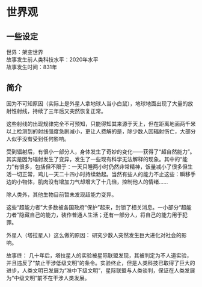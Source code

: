 # 世界观

## 一些设定
世界：架空世界  
故事发生前人类科技水平：2020年水平  
故事发生时间：831年  

## 简介
因为不可知原因（实际上是外星人拿地球人当小白鼠），地球地面出现了大量的放射性射线，持续了三年后又突然恢复正常。

这些射线的出现规律完全不可预知，只能得知其来源于天上，但在距离地面两千米以上检测到的射线强度急剧减小，更让人费解的是，除少数人因辐射伤亡，大部分人似乎没有受到任何影响。

受到辐射后，有很小一部分人，身体发生了奇妙的变化——获得了“超自然能力”。其实是因为辐射发生了变异，发生了一些现有科学无法解释的现象。其中的“能力”有很多，包括但不限于：一天只睡两小时仍然非常精神，饭量减小了很多但生活一切正常，鸡儿一天二十四小时持续勃起。当然有些人的能力不止这些：瞬移手边的小物体，肌肉没有增加力气却增大了十几倍，控制他人的情绪……

除人类外，其他生物目前暂未发现超能力变异。

这些“超能力者”大多数被各国政府“保护”起来，封锁了相关消息。一小部分“超能力者”隐藏自己的能力，装作普通人生活；还有一部分人，将自己的能力用于犯罪。

外星人（塔拉星人）这么做的原因：
研究少数人突然发生巨大进化对社会的影响。

故事终：
几十年后，塔拉星人的实验被星际联盟发现，其被判定为不人道实验，并且违反了“禁止干涉低级文明”的条令。实验终止，但是人类科技已取得了巨大的进步，人类文明已发展为“准中下级文明”，星际联盟与人类谈判，保证在人类发展为“中级文明”前不在干涉人类发展。
